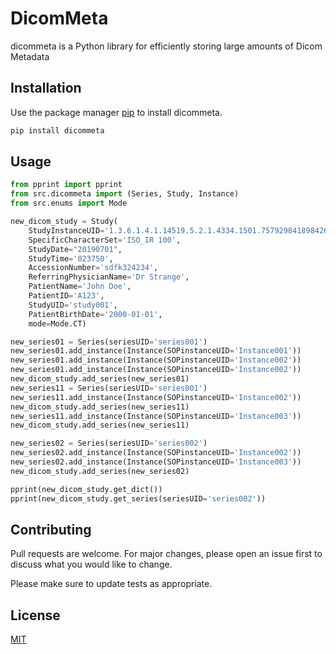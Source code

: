 # DicomMeta

dicommeta is a Python library for efficiently storing large amounts of Dicom Metadata

## Installation

Use the package manager [pip](https://pip.pypa.io/en/stable/) to install dicommeta.

```bash
pip install dicommeta
```

## Usage

```python
from pprint import pprint
from src.dicommeta import (Series, Study, Instance)
from src.enums import Mode

new_dicom_study = Study(
    StudyInstanceUID='1.3.6.1.4.1.14519.5.2.1.4334.1501.757929841898426427124434115918',
    SpecificCharacterSet='ISO_IR 100',
    StudyDate="20190701",
    StudyTime='023750',
    AccessionNumber='sdfk324234',
    ReferringPhysicianName='Dr Strange',
    PatientName='John Doe',
    PatientID='A123',
    StudyUID='study001',
    PatientBirthDate='2000-01-01',
    mode=Mode.CT)

new_series01 = Series(seriesUID='series001')
new_series01.add_instance(Instance(SOPinstanceUID='Instance001'))
new_series01.add_instance(Instance(SOPinstanceUID='Instance002'))
new_series01.add_instance(Instance(SOPinstanceUID='Instance002'))
new_dicom_study.add_series(new_series01)
new_series11 = Series(seriesUID='series001')
new_series11.add_instance(Instance(SOPinstanceUID='Instance002'))
new_dicom_study.add_series(new_series11)
new_series11.add_instance(Instance(SOPinstanceUID='Instance003'))
new_dicom_study.add_series(new_series11)

new_series02 = Series(seriesUID='series002')
new_series02.add_instance(Instance(SOPinstanceUID='Instance002'))
new_series02.add_instance(Instance(SOPinstanceUID='Instance003'))
new_dicom_study.add_series(new_series02)

pprint(new_dicom_study.get_dict())
pprint(new_dicom_study.get_series(seriesUID='series002'))

```

## Contributing

Pull requests are welcome. For major changes, please open an issue first
to discuss what you would like to change.

Please make sure to update tests as appropriate.

## License

[MIT](https://choosealicense.com/licenses/mit/)